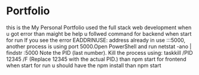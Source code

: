 # Portfolio
this is the My Personal Portfolio used the full stack web development
when u got error than maight be help u follwed command
for backend when start for run
If you see the error EADDRINUSE: address already in use :::5000, another process is using port 5000.Open PowerShell and run 
netstat -ano | findstr :5000
Note the PID (last number).  Kill the process using: 
taskkill /PID 12345 /F
(Replace 12345 with the actual PID.) than npm start 
for frontend when start for run
u should have the npm install 
than npm start
